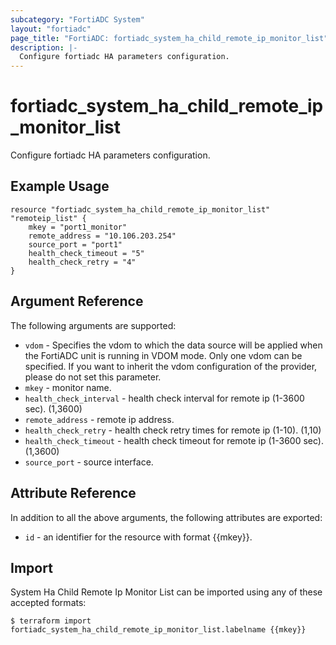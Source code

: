```yaml
---
subcategory: "FortiADC System"
layout: "fortiadc"
page_title: "FortiADC: fortiadc_system_ha_child_remote_ip_monitor_list"
description: |-
  Configure fortiadc HA parameters configuration.
---
```


# fortiadc_system_ha_child_remote_ip_monitor_list
Configure fortiadc HA parameters configuration.

## Example Usage
```hcl
resource "fortiadc_system_ha_child_remote_ip_monitor_list" "remoteip_list" {
	mkey = "port1_monitor"
	remote_address = "10.106.203.254"
	source_port = "port1"
	health_check_timeout = "5"
	health_check_retry = "4"
}

```

## Argument Reference

The following arguments are supported:

* `vdom` - Specifies the vdom to which the data source will be applied when the FortiADC unit is running in VDOM mode. Only one vdom can be specified. If you want to inherit the vdom configuration of the provider, please do not set this parameter.
* `mkey` - monitor name.
* `health_check_interval` - health check interval for remote ip (1-3600 sec). (1,3600)
* `remote_address` - remote ip address. 
* `health_check_retry` - health check retry times for remote ip (1-10). (1,10)
* `health_check_timeout` - health check timeout for remote ip (1-3600 sec). (1,3600)
* `source_port` - source interface. 

## Attribute Reference

In addition to all the above arguments, the following attributes are exported:
* `id` - an identifier for the resource with format {{mkey}}.

## Import
 System Ha Child Remote Ip Monitor List can be imported using any of these accepted formats:
```
$ terraform import fortiadc_system_ha_child_remote_ip_monitor_list.labelname {{mkey}}
```
